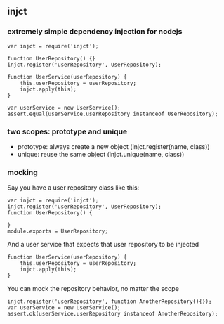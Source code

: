 ## injct

### extremely simple dependency injection for nodejs

```
var injct = require('injct');

function UserRepository() {}
injct.register('userRepository', UserRepository);

function UserService(userRepository) {
    this.userRepository = userRepository;
    injct.apply(this);
}

var userService = new UserService();
assert.equal(userService.userRepository instanceof UserRepository);
```

### two scopes: prototype and unique

* prototype: always create a new object (injct.register(name, class))
* unique: reuse the same object         (injct.unique(name, class))

### mocking

Say you have a user repository class like this:
```
var injct = require('injct');
injct.register('userRepository', UserRepository);
function UserRepository() {

}
module.exports = UserRepository;
```

And a user service that expects that user repository to be injected
```
function UserService(userRepository) {
    this.userRepository = userRepository;
    injct.apply(this);
}
```

You can mock the repository behavior, no matter the scope

```
injct.register('userRepository', function AnotherRepository(){});
var userService = new UserService();
assert.ok(userService.userRepository instanceof AnotherRepository);
```

